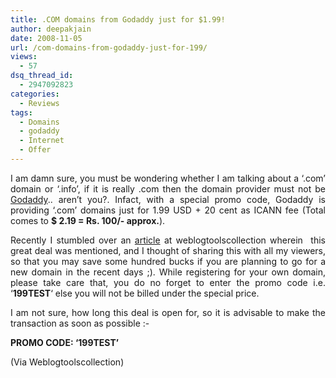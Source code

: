 ```yaml
---
title: .COM domains from Godaddy just for $1.99!
author: deepakjain
date: 2008-11-05
url: /com-domains-from-godaddy-just-for-199/
views:
  - 57
dsq_thread_id:
  - 2947092823
categories:
  - Reviews
tags:
  - Domains
  - godaddy
  - Internet
  - Offer
---
```

<p align="justify">
  I am damn sure, you must be wondering whether I am talking about a &#8216;.com&#8217; domain or &#8216;.info&#8217;, if it is really .com then the domain provider must not be <a href="http://godaddy.com" onclick="_gaq.push(['_trackEvent', 'outbound-article', 'http://godaddy.com', 'Godaddy']);" >Godaddy</a>.. aren&#8217;t you?. Infact, with a special promo code, Godaddy is providing &#8216;.com&#8217; domains just for 1.99 USD + 20 cent as ICANN fee (Total comes to <strong>$ 2.19 = Rs. 100/- approx.</strong>).
</p>

<p align="justify">
  Recently I stumbled over an <a href="http://weblogtoolscollection.com/archives/2008/10/23/199-domain-registration-from-go-daddy/" onclick="_gaq.push(['_trackEvent', 'outbound-article', 'http://weblogtoolscollection.com/archives/2008/10/23/199-domain-registration-from-go-daddy/', 'article']);" >article</a> at weblogtoolscollection wherein&#160; this great deal was mentioned, and I thought of sharing this with all my viewers, so that you may save some hundred bucks if you are planning to go for a new domain in the recent days ;). While registering for your own domain, please take care that, you do no forget to enter the promo code i.e. &#8216;<strong>199TEST</strong>&#8216; else you will not be billed under the special price.
</p>

<p align="justify">
  I am not sure, how long this deal is open for, so it is advisable to make the transaction as soon as possible <img src="http://devilsworkshop.org/wp-includes/images/smilies/simple-smile.png" alt=":-)" class="wp-smiley" style="height: 1em; max-height: 1em;" />
</p>

<p align="justify">
  <strong>PROMO CODE: &#8216;199TEST&#8217;</strong>
</p>

<p align="justify">
  (Via Weblogtoolscollection)
</p>

<p align="justify">
